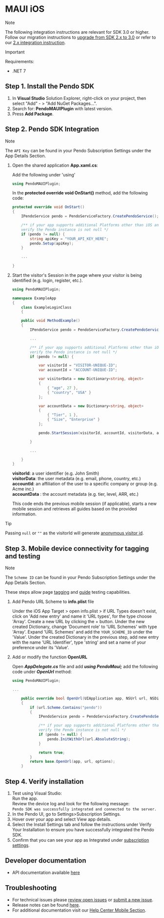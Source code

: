 # MAUI iOS


>[!NOTE]
>The following integration instructions are relevant for SDK 3.0 or higher. <br> Follow our migration instructions to [upgrade from SDK 2.x to 3.0](/migration-docs/README.md) or refer to our [2.x integration instruction](https://github.com/pendo-io/pendo-mobile-sdk/blob/2.22.5/README.md).

>[!IMPORTANT]
>Requirements:
>- .NET 7

## Step 1. Install the Pendo SDK

1. In **Visual Studio** Solution Explorer, right-click on your project, then select "Add" - > "Add NuGet Packages…".
2. Search for: **PendoMAUIPlugin** with latest version.<br/>
3. Press **Add Package**.


## Step 2. Pendo SDK Integration

>[!NOTE]
>The `API Key` can be found in your Pendo Subscription Settings under the App Details Section.

1. Open the shared application **App.xaml.cs**:

    Add the following under 'using'

    ```c#
    using PendoMAUIPlugin;
    ``` 


    In the **protected override void OnStart()** method, add the following code:

    ```c#
    protected override void OnStart()
    {
        IPendoService pendo = PendoServiceFactory.CreatePendoService();

        /** if your app supports additional Platforms other than iOS and Android
        verify the Pendo instance is not null */
        if (pendo != null) { 
            string apiKey = "YOUR_API_KEY_HERE";
            pendo.Setup(apiKey);
        }

        ...
        
    }
    ```

2. Start the visitor's Session in the page where your visitor is being identified (e.g. login, register, etc.).

    ```c#
    using PendoMAUIPlugin;

    namespace ExampleApp
    {
        class ExampleLoginClass
        {

        public void MethodExample()
        {
            IPendoService pendo = PendoServiceFactory.CreatePendoService();

            ...

            /** if your app supports additional Platforms other than iOS and Android
            verify the Pendo instance is not null */
            if (pendo != null) { 

                var visitorId = "VISITOR-UNIQUE-ID";
                var accountId = "ACCOUNT-UNIQUE-ID";

                var visitorData = new Dictionary<string, object>
                {
                    { "age", 27 },
                    { "country", "USA" }
                };

                var accountData = new Dictionary<string, object>
                {
                    { "Tier", 1 },
                    { "Size", "Enterprise" }
                };

                pendo.StartSession(visitorId, accountId, visitorData, accountData);

            }

            ...

        }
    }
    ```

    **visitorId**: a user identifier (e.g. John Smith)  
    **visitorData**: the user metadata (e.g. email, phone, country, etc.)  
    **accountId**: an affiliation of the user to a specific company or group (e.g. Acme inc.)  
    **accountData** : the account metadata (e.g. tier, level, ARR, etc.)

    This code ends the previous mobile session (if applicable), starts a new mobile session and retrieves all guides based on the provided information.

>[!TIP]
>Passing `null` or `""` as the visitorId will generate <a href="https://help.pendo.io/resources/support-library/analytics/anonymous-visitors.html" target="_blank">anonymous visitor id</a>.

## Step 3. Mobile device connectivity for tagging and testing

>[!NOTE]
>The `Scheme ID` can be found in your Pendo Subscription Settings under the App Details Section.

These steps allow page <a href="https://support.pendo.io/hc/en-us/articles/360033609651-Tagging-Mobile-Pages#HowtoTagaPage" target="_blank">tagging</a>
and <a href="https://support.pendo.io/hc/en-us/articles/360033487792-Creating-a-Mobile-Guide#test-guide-on-device-0-6" target="_blank">guide</a> testing capabilities.

1. Add Pendo URL Scheme to **info.plist** file

   Under the iOS App Target > open info.plist > if URL Types doesn't exist, click on 'Add new entry' and name it 'URL types', for the type choose 'Array'.
   Create a new URL by clicking the + button.
   Under the new created Dictionary, change 'Document role' to 'URL Schemes' with type 'Array'.
   Expand 'URL Schemes' and add the `YOUR_SCHEME_ID` under the 'Value'.
   Under the created Dictionary in the previous step, add new entry with the name 'URL Identifier', type 'string' and set a name of your preference under its 'Value'.

2. Add or modify the function **OpenURL**

   Open ***AppDelegate.cs*** file and add ***using PendoMaui;*** 
   add the following code under ***OpenUrl*** method:

    ```c#
    using PendoMAUIPlugin;

    ...

        public override bool OpenUrl(UIApplication app, NSUrl url, NSDictionary options)
        {
            if (url.Scheme.Contains("pendo"))
            {
                IPendoService pendo = PendoServiceFactory.CreatePendoService();

                /** if your app supports additional Platforms other than iOS and Android
                verify the Pendo instance is not null */
                if (pendo != null) { 
                    pendo.InitWithUrl(url.AbsoluteString);
                }

                return true;
            }
            return base.OpenUrl(app, url, options);
        }
    ```

## Step 4. Verify installation

1. Test using Visual Studio:  
Run the app.  
Review the device log and look for the following message:  
`Pendo SDK was successfully integrated and connected to the server.`
2. In the Pendo UI, go to Settings>Subscription Settings.
3. Hover over your app and select View app details.
4. Select the Install Settings tab and follow the instructions under Verify Your Installation to ensure you have successfully integrated the Pendo SDK.
5. Confirm that you can see your app as Integrated under <a href="https://app.pendo.io/admin" target="_blank">subscription settings</a>.

## Developer documentation

- API documentation available [here](/api-documentation/xamarin-maui-apis.md)

## Troubleshooting
- For technical issues please [review open issues](https://github.com/pendo-io/pendo-mobile-sdk/issues) or [submit a new issue](https://github.com/pendo-io/pendo-mobile-sdk/issues).
- Release notes can be found [here](https://developers.pendo.io/category/mobile-sdk/).
- For additional documentation visit our [Help Center Mobile Section](https://support.pendo.io/hc/en-us/categories/4403654621851-Mobile).